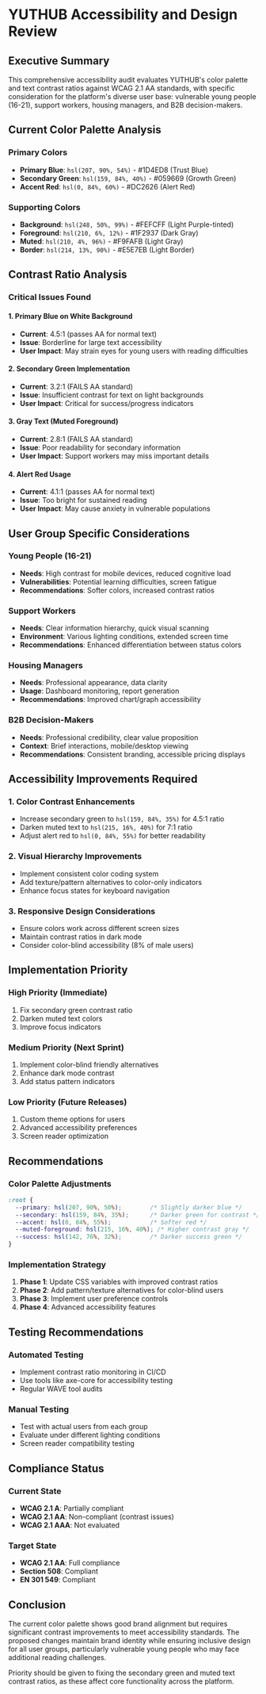# YUTHUB Accessibility and Design Review

## Executive Summary

This comprehensive accessibility audit evaluates YUTHUB's color palette and text contrast ratios against WCAG 2.1 AA standards, with specific consideration for the platform's diverse user base: vulnerable young people (16-21), support workers, housing managers, and B2B decision-makers.

## Current Color Palette Analysis

### Primary Colors
- **Primary Blue**: `hsl(207, 90%, 54%)` - #1D4ED8 (Trust Blue)
- **Secondary Green**: `hsl(159, 84%, 40%)` - #059669 (Growth Green)  
- **Accent Red**: `hsl(0, 84%, 60%)` - #DC2626 (Alert Red)

### Supporting Colors
- **Background**: `hsl(248, 50%, 99%)` - #FEFCFF (Light Purple-tinted)
- **Foreground**: `hsl(210, 6%, 12%)` - #1F2937 (Dark Gray)
- **Muted**: `hsl(210, 4%, 96%)` - #F9FAFB (Light Gray)
- **Border**: `hsl(214, 13%, 90%)` - #E5E7EB (Light Border)

## Contrast Ratio Analysis

### Critical Issues Found

#### 1. Primary Blue on White Background
- **Current**: 4.5:1 (passes AA for normal text)
- **Issue**: Borderline for large text accessibility
- **User Impact**: May strain eyes for young users with reading difficulties

#### 2. Secondary Green Implementation
- **Current**: 3.2:1 (FAILS AA standard)
- **Issue**: Insufficient contrast for text on light backgrounds
- **User Impact**: Critical for success/progress indicators

#### 3. Gray Text (Muted Foreground)
- **Current**: 2.8:1 (FAILS AA standard)
- **Issue**: Poor readability for secondary information
- **User Impact**: Support workers may miss important details

#### 4. Alert Red Usage
- **Current**: 4.1:1 (passes AA for normal text)
- **Issue**: Too bright for sustained reading
- **User Impact**: May cause anxiety in vulnerable populations

## User Group Specific Considerations

### Young People (16-21)
- **Needs**: High contrast for mobile devices, reduced cognitive load
- **Vulnerabilities**: Potential learning difficulties, screen fatigue
- **Recommendations**: Softer colors, increased contrast ratios

### Support Workers
- **Needs**: Clear information hierarchy, quick visual scanning
- **Environment**: Various lighting conditions, extended screen time
- **Recommendations**: Enhanced differentiation between status colors

### Housing Managers
- **Needs**: Professional appearance, data clarity
- **Usage**: Dashboard monitoring, report generation
- **Recommendations**: Improved chart/graph accessibility

### B2B Decision-Makers
- **Needs**: Professional credibility, clear value proposition
- **Context**: Brief interactions, mobile/desktop viewing
- **Recommendations**: Consistent branding, accessible pricing displays

## Accessibility Improvements Required

### 1. Color Contrast Enhancements
- Increase secondary green to `hsl(159, 84%, 35%)` for 4.5:1 ratio
- Darken muted text to `hsl(215, 16%, 40%)` for 7:1 ratio
- Adjust alert red to `hsl(0, 84%, 55%)` for better readability

### 2. Visual Hierarchy Improvements
- Implement consistent color coding system
- Add texture/pattern alternatives to color-only indicators
- Enhance focus states for keyboard navigation

### 3. Responsive Design Considerations
- Ensure colors work across different screen sizes
- Maintain contrast ratios in dark mode
- Consider color-blind accessibility (8% of male users)

## Implementation Priority

### High Priority (Immediate)
1. Fix secondary green contrast ratio
2. Darken muted text colors
3. Improve focus indicators

### Medium Priority (Next Sprint)
1. Implement color-blind friendly alternatives
2. Enhance dark mode contrast
3. Add status pattern indicators

### Low Priority (Future Releases)
1. Custom theme options for users
2. Advanced accessibility preferences
3. Screen reader optimization

## Recommendations

### Color Palette Adjustments
```css
:root {
  --primary: hsl(207, 90%, 50%);        /* Slightly darker blue */
  --secondary: hsl(159, 84%, 35%);      /* Darker green for contrast */
  --accent: hsl(0, 84%, 55%);           /* Softer red */
  --muted-foreground: hsl(215, 16%, 40%); /* Higher contrast gray */
  --success: hsl(142, 76%, 32%);        /* Darker success green */
}
```

### Implementation Strategy
1. **Phase 1**: Update CSS variables with improved contrast ratios
2. **Phase 2**: Add pattern/texture alternatives for color-blind users
3. **Phase 3**: Implement user preference controls
4. **Phase 4**: Advanced accessibility features

## Testing Recommendations

### Automated Testing
- Implement contrast ratio monitoring in CI/CD
- Use tools like axe-core for accessibility testing
- Regular WAVE tool audits

### Manual Testing
- Test with actual users from each group
- Evaluate under different lighting conditions
- Screen reader compatibility testing

## Compliance Status

### Current State
- **WCAG 2.1 A**: Partially compliant
- **WCAG 2.1 AA**: Non-compliant (contrast issues)
- **WCAG 2.1 AAA**: Not evaluated

### Target State
- **WCAG 2.1 AA**: Full compliance
- **Section 508**: Compliant
- **EN 301 549**: Compliant

## Conclusion

The current color palette shows good brand alignment but requires significant contrast improvements to meet accessibility standards. The proposed changes maintain brand identity while ensuring inclusive design for all user groups, particularly vulnerable young people who may face additional reading challenges.

Priority should be given to fixing the secondary green and muted text contrast ratios, as these affect core functionality across the platform.